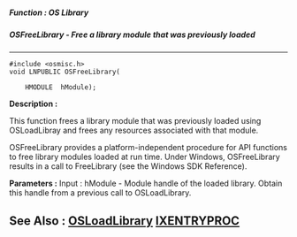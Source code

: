 ##### Function : OS Library
##### OSFreeLibrary - Free a library module that was previously loaded
---
```
#include <osmisc.h>
void LNPUBLIC OSFreeLibrary(

	HMODULE  hModule);
```
**Description :**

This function frees a library module that was previously loaded using 
OSLoadLibray and frees any resources associated with that module.

OSFreeLibrary provides a platform-independent procedure for API functions to 
free library modules loaded at run time.  Under Windows, OSFreeLibrary results 
in a call to FreeLibrary (see the Windows SDK Reference).

**Parameters :**
Input :
hModule  -  Module handle of the loaded library.  Obtain this handle from a previous call to OSLoadLibrary.



**See Also :**
[OSLoadLibrary](/reference/Func/OSLoadLibrary)
[IXENTRYPROC](/reference/Data/IXENTRYPROC)
---
